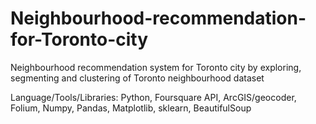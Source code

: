 # Neighbourhood-recommendation-for-Toronto-city
Neighbourhood recommendation system for Toronto city by exploring, segmenting and clustering of Toronto neighbourhood dataset

Language/Tools/Libraries: Python, Foursquare API, ArcGIS/geocoder, Folium, Numpy, Pandas, Matplotlib, sklearn, BeautifulSoup
